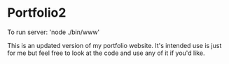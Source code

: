 Portfolio2
==========

To run server: 'node ./bin/www'

This is an updated version of my portfolio website.  It's intended use is just for me but feel free to look at the code and use any of it if you'd like.
